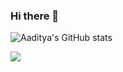 ### Hi there 👋

![Aaditya's GitHub stats](https://github-readme-stats.vercel.app/api?username=aadityajo&count_private=true)

![](https://komarev.com/ghpvc/?username=aadityajo&style=flat-square)

<!--
**aadityajo/aadityajo** is a ✨ _special_ ✨ repository because its `README.md` (this file) appears on your GitHub profile.

Here are some ideas to get you started:

- 🔭 I’m currently working on ...
- 🌱 I’m currently learning ...
- 👯 I’m looking to collaborate on ...
- 🤔 I’m looking for help with ...
- 💬 Ask me about ...
- 📫 How to reach me: ...
- 😄 Pronouns: ...
- ⚡ Fun fact: ...
-->
